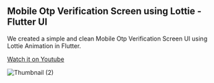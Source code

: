 ## Mobile Otp Verification Screen using Lottie - Flutter UI
We created a simple and clean Mobile Otp Verification Screen UI using Lottie Animation in Flutter.

[Watch it on Youtube](https://youtu.be/IEB_-RZPfr0)

![Thumbnail (2)](https://user-images.githubusercontent.com/69669632/101278611-73363100-37e2-11eb-9792-895430bcc7b9.png)




